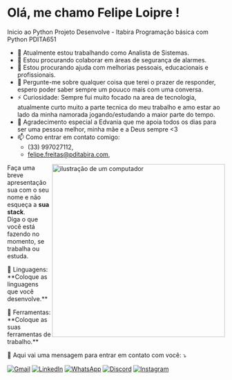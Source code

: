 # Olá, me chamo Felipe Loipre !

Inicio ao Python
Projeto Desenvolve - Itabira
Programação básica com Python
PDITA651

- 🔭 Atualmente estou trabalhando como Analista de Sistemas.
- 👯 Estou procurando colaborar em áreas de segurança de alarmes.
- 🤔 Estou procurando ajuda com melhorias pessoais, educacionais e profissionais.
- 💬 Pergunte-me sobre qualquer coisa que terei o prazer de responder, espero poder saber sempre um pouuco mais com uma conversa.
- ⚡ Curiosidade: Sempre fui muito focado na area de tecnologia, atualmente curto muito a parte tecnica do meu trabalho e amo estar ao lado da minha namorada jogando/estudando a maior parte do tempo.
- 🙏 Agradecimento especial a Edvania que me apoia todos os dias para ser uma pessoa melhor, minha mãe e a Deus sempre <3
- 📫 Como entrar em contato comigo:
  - (33) 997027112,
  - felipe.freitas@pditabira.com,
 




<img src="https://raw.githubusercontent.com/MicaelliMedeiros/micaellimedeiros/master/image/computer-illustration.png" alt="ilustração de um computador" min-width="400px" max-width="400px" width="400px" align="right">

<p align="left"> 
  Faça uma breve apresentação sua com o seu nome e não esqueça a <strong>sua stack</strong>.<br>
  Diga o que você está fazendo no momento, se trabalha ou estuda.
</p>

<p align="left">
  🦄 Linguagens: **Coloque as linguagens que você desenvolve.**
</p>

<p align="left">
  💼 Ferramentas: **Coloque as suas ferramentas de trabalho.**
</p>

<p align="left">
  💌 Aqui vai uma mensagem para entrar em contato com você: ⤵️
</p>

<p align="left">
  <a href="#" title="Gmail">
  <img src="https://img.shields.io/badge/-Gmail-FF0000?style=flat-square&labelColor=FF0000&logo=gmail&logoColor=white&link=mailto:felipe.freitas@pditabira.com" alt="Gmail"/></a>
  <a href="#" title="LinkedIn">
  <img src="https://img.shields.io/badge/-Linkedin-0e76a8?style=flat-square&logo=Linkedin&logoColor=white&link=www.linkedin.com/in/loipre" alt="LinkedIn"/></a>
  <a href="#" title="WhatsApp">
  <img src="https://img.shields.io/badge/-WhatsApp-25d366?style=flat-square&labelColor=25d366&logo=whatsapp&logoColor=white&link=https://wa.me/5533997027112?text=Tudo%20bem%3F%20V%C3%AD%20seu%20perfil%20no%20GitHub..." alt="WhatsApp"/></a>
  <a href="#" title="Discord">
  <img src="https://img.shields.io/discourse/users=flat-square&labelColor=3b5998&logo=discord&logoColor=white&link=https://discord.com/users/felipeloipre_63937" alt="Discord"/></a>
  <a href="#" title="Instagram">
  <img src="https://img.shields.io/badge/-Instagram-DF0174?style=flat-square&labelColor=DF0174&logo=instagram&logoColor=white&link=instagram.com/_loipre" alt="Instagram"/></a>
</p>
